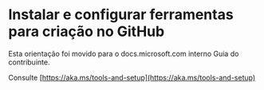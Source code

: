 # <a name="install-and-set-up-tools-for-authoring-in-github"></a>Instalar e configurar ferramentas para criação no GitHub

Esta orientação foi movido para o docs.microsoft.com interno Guia do contribuinte.

Consulte [https://aka.ms/tools-and-setup](https://aka.ms/tools-and-setup)
